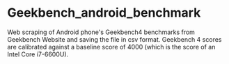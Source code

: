 # Geekbench_android_benchmark
Web scraping of Android phone's Geekbench4 benchmarks from Geekbench Website and saving the file in csv format.
Geekbench 4 scores are calibrated against a baseline score of 4000 (which is the score of an Intel Core i7-6600U).
